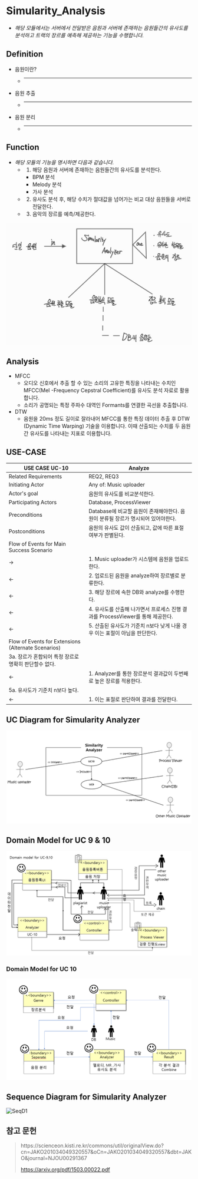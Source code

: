 
# Simularity_Analysis
* _해당 모듈에서는 서버에서 전달받은 음원과 서버에 존재하는 음원들간의 유사도를 분석하고 트랙의 장르를 예측해 제공하는 기능을 수행합니다._

## Definition
* 음원이란?
   * --- 
* 음원 추출
   * --- 
* 음원 분리
   * ---

## Function
* _해당 모듈의 기능을 명시하면 다음과 같습니다._
   * 1. 해당 음원과 서버에 존재하는 음원들간의 유사도를 분석한다.
      * BPM 분석
      * Melody 분석
      * 가사 분석
   * 2. 유사도 분석 후, 해당 수치가 절대값을 넘어가는 비교 대상 음원들을 서버로 전달한다.
   * 3. 음악의 장르를 예측/제공한다.

![Simularity_Analyzer](https://github.com/JaeHwanWO/SoftwareEngineering/blob/simularity_analysis/Images/module.jpg)

## Analysis
* MFCC
    * 오디오 신호에서 추출 할 수 있는 소리의 고유한 특징을 나타내는 수치인 MFCC(Mel -Frequency Cepstral Coefficient)를 유사도 분석 자료로 활용합니다.
    * 소리가 공명되는 특정 주파수 대역인 Formants를 연결한 곡선을 추출합니다.
* DTW
    * 음원을 20ms 정도 길이로 잘라내어 MFCC를 통한 특징 데이터 추출 후 DTW (Dynamic Time Warping) 기술을 이용합니다. 이때 산출되는 수치를 두 음원 간 유사도를 나타내는 지표로 이용합니다.
 
## USE-CASE

| USE CASE UC-10                                      | Analyze                                              |
|-----------------------------------------------------|------------------------------------------------------|
| Related Requirements                                | REQ2, REQ3                                           |
| Initiating Actor                                    | Any of: Music uploader                               |
| Actor's goal                                        | 음원의 유사도를 비교분석한다.                          |
| Participating Actors                                | Database, ProcessViewer                              |
| Preconditions                                       | Database에 비교할 음원이 존재해야한다. 음원이 분류될 장르가 명시되어 있어야한다.    |
| Postconditions                                      | 음원의 유사도 값이 산출되고, 값에 따른 표절 여부가 판별된다.                  |
| Flow of Events for Main Success Scenario            |                                                      |
| →                                                   | 1. Music uploader가 시스템에 음원을 업로드 한다.                  |
| ←                                                   | 2. 업로드된 음원을 analyze하여 장르별로 분류한다.                     |
| ←                                                   | 3. 해당 장르에 속한 DB와 analyze를 수행한다.                      |
| ←                                                   | 4. 유사도를 산출해 나가면서 프로세스 진행 결과를 ProcessViewer를 통해 제공한다. |
| ←                                                   | 5. 산출된 유사도가 기준치 n보다 낮게 나올 경우 이는 표절이 아님을 판단한다.        |
| Flow of Events for Extensions (Alternate Scenarios) |                                                      |
| 3a. 장르가 혼합되어 특정 장르로 명확히 판단할수 없다.                    |                                                      |
| ←                                                   | 1. Analyzer를 통한 장르분석 결과값이 두번째로 높은 장르를 적용한다.          |
| 5a. 유사도가 기준치 n보다 높다.                                |                                                      |
| ←                                                   | 1. 이는 표절로 판단하여 결과를 전달한다.                             |


## UC Diagram for Simularity Analyzer
![UC for simularityAnalyzer](https://github.com/JaeHwanWO/SoftwareEngineering/blob/simularity_analysis/Images/31.PNG)

## Domain Model for UC 9 & 10 
![DMforUC10](https://github.com/JaeHwanWO/SoftwareEngineering/blob/simularity_analysis/Images/DMforuc10.png)
### Domain Model for UC 10
![UC10Dmodel-1](https://github.com/JaeHwanWO/SoftwareEngineering/blob/simularity_analysis/Images/UC10Dmodel-1.png)

## Sequence Diagram for Simularity Analyzer

![SeqD1](https://github.com/JaeHwanWO/SoftwareEngineering/blob/simularity_analysis/Images/SeqD1.jpeg)



## 참고 문헌
<blockquote>
https://scienceon.kisti.re.kr/commons/util/originalView.do?cn=JAKO201034049320557&oCn=JAKO201034049320557&dbt=JAKO&journal=NJOU00291367
   
   https://arxiv.org/pdf/1503.00022.pdf
</blockquote>


